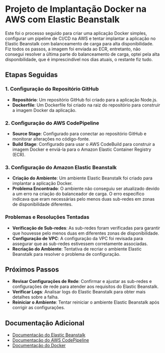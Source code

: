 # Projeto de Implantação Docker na AWS com Elastic Beanstalk

Este foi o processo seguido para criar uma aplicação Docker simples, configurar um pipeline de CI/CD na AWS e tentar implantar a aplicação no Elastic Beanstalk com balanceamento de carga para alta disponibilidade. Fiz todos os passos, a imagem foi enviada ao ECR, entretanto, não consegui resolver a última parte do balanceamento de carga, optei pela alta disponibilidade, que é imprescindível nos dias atuais, o restante fiz tudo.

## Etapas Seguidas

### 1. Configuração do Repositório GitHub

- **Repositório**: Um repositório GitHub foi criado para a aplicação Node.js.
- **Dockerfile**: Um Dockerfile foi criado na raiz do repositório para construir a imagem Docker da aplicação.

### 2. Configuração do AWS CodePipeline

- **Source Stage**: Configurado para conectar ao repositório GitHub e monitorar alterações no código-fonte.
- **Build Stage**: Configurado para usar o AWS CodeBuild para construir a imagem Docker e enviá-la para o Amazon Elastic Container Registry (ECR).

### 3. Configuração do Amazon Elastic Beanstalk

- **Criação do Ambiente**: Um ambiente Elastic Beanstalk foi criado para implantar a aplicação Docker.
- **Problema Encontrado**: O ambiente não conseguiu ser atualizado devido a um erro na criação do balanceador de carga. O erro específico indicava que eram necessárias pelo menos duas sub-redes em zonas de disponibilidade diferentes.

### Problemas e Resoluções Tentadas

- **Verificação de Sub-redes**: As sub-redes foram verificadas para garantir que houvesse pelo menos duas em diferentes zonas de disponibilidade.
- **Configuração de VPC**: A configuração da VPC foi revisada para assegurar que as sub-redes estivessem corretamente associadas.
- **Recriação do Ambiente**: Tentativa de recriar o ambiente Elastic Beanstalk para resolver o problema de configuração.

## Próximos Passos

- **Revisar Configurações de Rede**: Confirmar e ajustar as sub-redes e configurações de rede para atender aos requisitos do Elastic Beanstalk.
- **Verificar Logs**: Analisar logs do Elastic Beanstalk para obter mais detalhes sobre a falha.
- **Reiniciar o Ambiente**: Tentar reiniciar o ambiente Elastic Beanstalk após corrigir as configurações.

## Documentação Adicional

- [Documentação do Elastic Beanstalk](https://docs.aws.amazon.com/elasticbeanstalk/latest/dg/Welcome.html)
- [Documentação do AWS CodePipeline](https://docs.aws.amazon.com/codepipeline/latest/userguide/welcome.html)
- [Documentação do Docker](https://docs.docker.com/get-started/)

